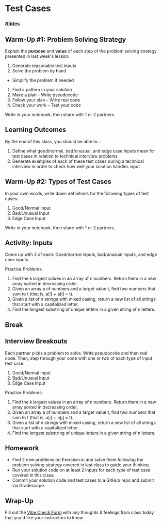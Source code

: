 # Test Cases

### [Slides](https://docs.google.com/presentation/d/1zNb6jqB9NHmvlRY_cSyUqJA4gsHXg-IjfM1g0WmoPgs/edit?usp=sharing)

## Warm-Up #1: Problem Solving Strategy

Explain the **purpose** and **value** of each step of the problem solving strategy presented in last week's lesson:

1. Generate reasonable test inputs
1. Solve the problem by hand
  - Simplify the problem if needed
1. Find a pattern in your solution
1. Make a plan – Write pseudocode
1. Follow your plan – Write real code
1. Check your work – Test your code

Write in your notebook, then share with 1 or 2 partners.

## Learning Outcomes

By the end of this class,  you should be able to...

1. Define what good/normal, bad/unusual, and edge case inputs mean for test cases in relation to technical interview problems
1. Generate examples of each of these test cases during a technical interview in order to check how well your solution handles input

## Warm-Up #2: Types of Test Cases

In your own words, write down definitions for the following types of test cases:

1. Good/Normal Input
1. Bad/Unusual Input
1. Edge Case Input

Write in your notebook, then share with 1 or 2 partners.

## Activity: Inputs

Come up with 3 of each: Good/normal inputs, bad/unusual inputs, and edge case inputs.

Practice Problems:

1. Find the k largest values in an array of n numbers. Return them in a new array sorted in decreasing order.
1. Given an array a of numbers and a target value t, find two numbers that sum to t (that is, a[i] + a[j] = t).
1. Given a list of n strings with mixed casing, return a new list of all strings that start with a capitalized letter.
1. Find the longest substring of unique letters in a given string of n letters.

## Break

## Interview Breakouts

Each partner picks a problem to solve. Write pseudocode and then real code. Then, step through your code with one or two of each type of input test case:

1. Good/Normal Input
1. Bad/Unusual Input
1. Edge Case Input

Practice Problems:

1. Find the k largest values in an array of n numbers. Return them in a new array sorted in decreasing order.
1. Given an array a of numbers and a target value t, find two numbers that sum to t (that is, a[i] + a[j] = t).
1. Given a list of n strings with mixed casing, return a new list of all strings that start with a capitalized letter.
1. Find the longest substring of unique letters in a given string of n letters.

## Homework

- Find 2 new problems on Exercism.io and solve them following the problem solving strategy covered in last class to guide your thinking.
- Run your solution code on at least 2 inputs for each type of test case covered in this class.
- Commit your solution code and test cases to a GitHub repo and submit via Gradescope.

## Wrap-Up

Fill out the [Vibe Check Form](https://forms.gle/3tCpS457XudkypmSA) with any thoughts & feelings from class today that you'd like your instructors to know.